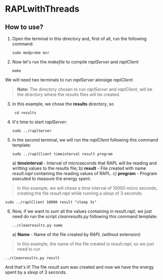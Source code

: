 # RAPLwithThreads

  

## How to use?

  

1. Open the terminal in this directory and, first of all, run the following command:

	``` sudo modprobe msr ```
	
2. Now let's run the *makefile* to compile *raplServer* and *raplClient*

	```make```

We will need two terminals to run *raplServer* alonsige *raplClient*.

> **Note:** The directory chosen to run *raplServer* and *raplClient*, will be the directory where the results files will be created.

3. In this example, we chose the **results** directory, so

	``` cd results```

4. It's time to start *raplServer*:

	```sudo ../raplServer```

5. In the second terminal, we will run the *raplClient* following this command template:

    ```sudo ../raplClient timeinterval result program ```
			
	a) **timeinterval** - Interval of microseconds that RAPL will be reading and writting values to the results file;
	b) **result** - File created with name *result.rapl* containing the reading values of RAPL.
	c) **program** - Program executed to measure the energy spent.

>In this example, we will chose a time interval of 10000 micro seconds, creating the file *result.rapl* while running a *sleep* of 3 seconds:

	sudo ../raplClient 10000 result "sleep 3s"

6. Now, if we want to sum all the values containing in *result.rapl*, we just need do run the script *cleanresults.py* following this command template:

	```../cleanresults.py name```

	a) **Name** - Name of the file created by *RAPL* (without extension)
	
>In this example, the name of the file created is *result.rapl*, so we just need to run

	../cleanresults.py result

And that's it!  The file *result.sum* was created and now we have the energy spent by a *sleep* of 3 seconds.
